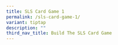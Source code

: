 ```yaml
---
title: SLS Card Game 1
permalink: /sls-card-game-1/
variant: tiptap
description: ""
third_nav_title: Build The SLS Card Game
---
```

